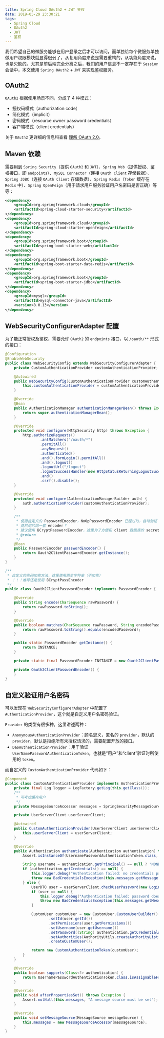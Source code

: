 ```yaml
---
title: Spring Cloud OAuth2 + JWT 鉴权
date: 2019-05-29 23:30:21
tags:
  - Spring Cloud
  - OAuth2
  - JWT
  - 鉴权
---
```


我们希望自己的微服务能够在用户登录之后才可以访问，而单独给每个微服务单独做用户权限模块就显得很弱了，从复用角度来说是需要重构的，从功能角度来说，也是欠缺的。尤其是前后端完全分离之后，我们的用户信息不一定存在于 `Session` 会话中，本文使用 `Spring OAuth2` + `JWT` 来实现鉴权服务。

<!-- more -->

## OAuth2

`OAuth2` 根据使用场景不同，分成了 4 种模式：

- 授权码模式（authorization code）
- 简化模式（implicit）
- 密码模式（resource owner password credentials）
- 客户端模式（client credentials）

关于 `OAuth2` 更详细的信息科查看 [理解 OAuth 2.0](https://www.ruanyifeng.com/blog/2014/05/oauth_2_0.html)。

## Maven 依赖

需要用到 `Spring Security`（提供 `OAuth2` 和 `JWT`）、`Spring Web`（提供授权、鉴权接口，即 `endpoints`）、`MySQL Connector`（连接 `OAuth Client` 存储数据）、`Spring JDBC`（连接 `OAuth Client` 存储数据）、`Spring Redis`（`Token` 缓存在 `Redis` 中）、`Spring OpenFeign`（用于请求用户服务验证用户名密码是否正确）等等：

```xml
<dependency>
    <groupId>org.springframework.cloud</groupId>
    <artifactId>spring-cloud-starter-security</artifactId>
</dependency>
<dependency>
    <groupId>org.springframework.cloud</groupId>
    <artifactId>spring-cloud-starter-openfeign</artifactId>
</dependency>
<dependency>
    <groupId>org.springframework.boot</groupId>
    <artifactId>spring-boot-starter-web</artifactId>
</dependency>
<dependency>
    <groupId>org.springframework.boot</groupId>
    <artifactId>spring-boot-starter-data-redis</artifactId>
</dependency>
<dependency>
    <groupId>org.springframework.boot</groupId>
    <artifactId>spring-boot-starter-jdbc</artifactId>
</dependency>
<dependency>
    <groupId>mysql</groupId>
    <artifactId>mysql-connector-java</artifactId>
    <version>8.0.13</version>
</dependency>
```

## WebSecurityConfigurerAdapter 配置

为了能正常授权及鉴权，需要允许 `OAuth2` 的 `endpoints` 接口，以 `/oauth/**` 形式的接口：

```java
@Configuration
@EnableWebSecurity
public class WebSecurityConfig extends WebSecurityConfigurerAdapter {
    private CustomAuthenticationProvider customAuthenticationProvider;

    @Autowired
    public WebSecurityConfig(CustomAuthenticationProvider customAuthenticationProvider) {
        this.customAuthenticationProvider = customAuthenticationProvider;
    }

    @Override
    @Bean
    public AuthenticationManager authenticationManagerBean() throws Exception {
        return super.authenticationManagerBean();
    }

    @Override
    protected void configure(HttpSecurity http) throws Exception {
        http.authorizeRequests()
                .antMatchers("/oauth/*")
                .permitAll()
                .anyRequest()
                .authenticated()
                .and().formLogin().permitAll()
                .and().logout()
                .logoutUrl("/logout")
                .logoutSuccessHandler(new HttpStatusReturningLogoutSuccessHandler())
                .and()
                .csrf().disable();
    }

    @Override
    protected void configure(AuthenticationManagerBuilder auth) {
        auth.authenticationProvider(customAuthenticationProvider);
    }

    /**
     * 使用自定义的 PasswordEncoder，NoOpPasswordEncoder 已经过时，自动验证 client 和 user（如果使用默认的的用户密码验证的话，也就是 DaoAuthenticationProvider） 的密码
     * 竟然用的同一套 encoder？
     * 建议使用 BCryptPasswordEncoder，这里为了方便和 client 数据表的 secret 比较所以直接存储明文
     * @return
     */
    @Bean
    public PasswordEncoder passwordEncoder() {
        return Oauth2ClientPasswordEncoder.getInstance();
    }
}

/**
 * 自定义的密码加密方法，这里使用原生字符串（不加密）
 * ！！！推荐还是使用 BCryptPassEncoder
 */
public class Oauth2ClientPasswordEncoder implements PasswordEncoder {

    @Override
    public String encode(CharSequence rawPassword) {
        return rawPassword.toString();
    }

    @Override
    public boolean matches(CharSequence rawPassword, String encodedPassword) {
        return rawPassword.toString().equals(encodedPassword);
    }

    public static PasswordEncoder getInstance() {
        return INSTANCE;
    }

    private static final PasswordEncoder INSTANCE = new Oauth2ClientPasswordEncoder();

    private Oauth2ClientPasswordEncoder() {
    }
}
```

## 自定义验证用户名密码

可以发现在 `WebSecurityConfigurerAdapter` 中配置了 `AuthenticationProvider`，这个就是自定义用户名密码验证。

`Provider` 的类型有很多种，这里讲述两种：

- `AnonymousAuthenticationProvider`：顾名思义，匿名的 `provider`，默认的 `provider`，默认是拒绝所有未授权请求的，需要配置开放的接口。
- `DaoAuthenticationProvider`：用于验证 `UserNamePasswordAuthenticationToken`，也就是“用户”和“client”验证时所使用的 `token`。

而自定义的 `CustomAuthenticationProvider` 代码如下：

```java
@Component
public class CustomAuthenticationProvider implements AuthenticationProvider, InitializingBean, MessageSourceAware {
    private final Log logger = LogFactory.getLog(this.getClass());
    /**
     * 可考虑缓存用户
     */
    private MessageSourceAccessor messages = SpringSecurityMessageSource.getAccessor();

    private UserServerClient userServerClient;

    @Autowired
    public CustomAuthenticationProvider(UserServerClient userServerClient) {
        this.userServerClient = userServerClient;
    }

    @Override
    public Authentication authenticate(Authentication authentication) throws AuthenticationException {
        Assert.isInstanceOf(UsernamePasswordAuthenticationToken.class, authentication, () -> this.messages.getMessage("CustomAuthenticationProvider.onlySupports", "Only UsernamePasswordAuthenticationToken is supported"));

        String username = authentication.getPrincipal() == null ? "NONE_PROVIDED" : authentication.getName();
        if (authentication.getCredentials() == null) {
            this.logger.debug("Authentication failed: no credentials provided");
            throw new BadCredentialsException(this.messages.getMessage("CustomAuthenticationProvider.badCredentials", "Bad credentials"));
        } else {
            UserDTO user = userServerClient.checkUserPassword(new LoginFormBuilder().setUsername(username).setPassword(authentication.getCredentials().toString()).createLoginForm());
            if (user == null) {
                this.logger.debug("Authentication failed: password does not match stored value");
                throw new BadCredentialsException(this.messages.getMessage("CustomAuthenticationProvider.badCredentials", "Bad credentials"));
            }

            CustomUser customUser = new CustomUser.CustomUserBuilder()
                    .setId(user.getId())
                    .setPermissions(user.getPermissions())
                    .setUsername(user.getUsername())
                    .setPassword((String) authentication.getCredentials())
                    .setAuthorities(AuthorityUtils.createAuthorityList("USER"))
                    .createCustomUser();

            return new CustomAuthenticationToken(customUser);
        }
    }

    @Override
    public boolean supports(Class<?> authentication) {
        return UsernamePasswordAuthenticationToken.class.isAssignableFrom(authentication);
    }

    @Override
    public void afterPropertiesSet() throws Exception {
        Assert.notNull(this.messages, "A message source must be set");
    }

    @Override
    public void setMessageSource(MessageSource messageSource) {
        this.messages = new MessageSourceAccessor(messageSource);
    }
}
```


